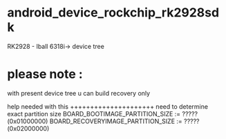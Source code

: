 android_device_rockchip_rk2928sdk
=================================

RK2928 - Iball 6318i-> device tree 

please note :
==============
with present device tree u can build recovery only 

help needed with this 
+++++++++++++++++++++
need to determine exact partition size 
BOARD_BOOTIMAGE_PARTITION_SIZE := ?????(0x01000000)
BOARD_RECOVERYIMAGE_PARTITION_SIZE := ?????(0x02000000)
